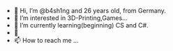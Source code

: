 - 👋 Hi, I’m @b4sh1ng and 26 years old, from Germany.
- 👀 I’m interested in 3D-Printing,Games...
- 🌱 I’m currently learning(beginning) CS and C#.
- 💞️
- 📫 How to reach me ...

<!---
b4sh1ng/b4sh1ng is a ✨ special ✨ repository because its `README.md` (this file) appears on your GitHub profile.
You can click the Preview link to take a look at your changes.
--->

